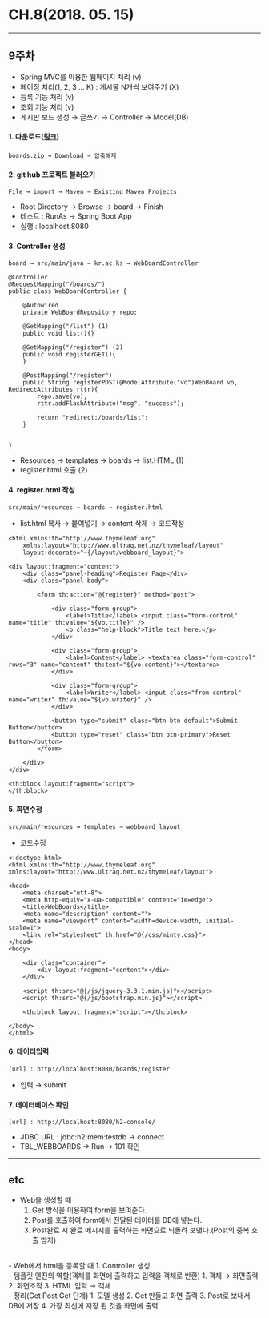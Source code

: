 # CH.8(2018. 05. 15)
----

## 9주차
- Spring MVC를 이용한 웹페이지 처리 (v)
- 페이징 처리(1, 2, 3 ... K) : 게시물 N개씩 보여주기 (X)
- 등록 기능 처리 (v)
- 조회 기능 처리 (v)
- 게시판 보드 생성 → 글쓰기 → Controller → Model(DB)

#### 1. 다운로드([링크](https://github.com/sigmadream/ks-springboot/blob/master/boards.zip))
    boards.zip → Download → 압축해제

#### 2. git hub 프로젝트 불러오기
    File → import → Maven → Existing Maven Projects
- Root Directory → Browse → board → Finish
- 테스트 : RunAs → Spring Boot App
- 실행 : localhost:8080

#### 3. Controller 생성
    board → src/main/java → kr.ac.ks → WebBoardController
~~~
@Controller
@RequestMapping("/boards/")
public class WebBoardController {

	@Autowired
	private WebBoardRepository repo;

	@GetMapping("/list") (1)
	public void list(){}

	@GetMapping("/register") (2)
	public void registerGET(){
	}

	@PostMapping("/register")
	public String registerPOST(@ModelAttribute("vo")WebBoard vo, RedirectAttributes rttr){
		repo.save(vo);
		rttr.addFlashAttribute("msg", "success");

		return "redirect:/boards/list";
	}


}
~~~
- Resources -> templates -> boards → list.HTML (1)
- register.html 호출 (2)

#### 4. register.html 작성
    src/main/resources → boards → register.html
- list.html 복사 → 붙여넣기 → content 삭제 → 코드작성
~~~
<html xmlns:th="http://www.thymeleaf.org"
	xmlns:layout="http://www.ultraq.net.nz/thymeleaf/layout"
	layout:decorate="~{/layout/webboard_layout}">

<div layout:fragment="content">
	<div class="panel-heading">Register Page</div>
	<div class="panel-body">

		<form th:action="@{register}" method="post">

			<div class="form-group">
				<label>Title</label> <input class="form-control" name="title" th:value="${vo.title}" />
				<p class="help-block">Title text here.</p>
			</div>

			<div class="form-group">
				<label>Content</label> <textarea class="form-control" rows="3" name="content" th:text="${vo.content}"></textarea>
			</div>

			<div class="form-group">
				<label>Writer</label> <input class="from-control" name="writer" th:value="${vo.writer}" />
			</div>

			<button type="submit" class="btn btn-default">Submit Button</button>
			<button type="reset" class="btn btn-primary">Reset Button</button>
		</form>

	</div>
</div>

<th:block layout:fragment="script">
</th:block>
~~~

#### 5. 화면수정
    src/main/resources → templates → webboard_layout
- 코드수정
~~~
<!doctype html>
<html xmlns:th="http://www.thymeleaf.org" xmlns:layout="http://www.ultraq.net.nz/thymeleaf/layout">

<head>
	<meta charset="utf-8">
	<meta http-equiv="x-ua-compatible" content="ie=edge">
	<title>WebBoards</title>
	<meta name="description" content="">
	<meta name="viewport" content="width=device-width, initial-scale=1">
	<link rel="stylesheet" th:href="@{/css/minty.css}">
</head>
<body>

	<div class="container">
		<div layout:fragment="content"></div>
	</div>

	<script th:src="@{/js/jquery-3.3.1.min.js}"></script>
	<script th:src="@{/js/bootstrap.min.js}"></script>

	<th:block layout:fragment="script"></th:block>

</body>
</html>
~~~

#### 6. 데이터입력
    [url] : http://localhost:8080/boards/register
- 입력 → submit

#### 7. 데이터베이스 확인
    [url] : http://localhost:8080/h2-console/
- JDBC URL : jdbc:h2:mem:testdb → connect
- TBL_WEBBOARDS → Run → 101 확인

---

## etc
- Web을 생성할 때
  1. Get 방식을 이용하여 form을 보여준다.
  2. Post를 호출하여 form에서 전달된 데이터를 DB에 넣는다.
  3. Post완료 시 완료 메시지를 출력하는 화면으로 되돌려 보낸다.(Post의 중복 호출 방지)
<br>
- Web에서 html을 등록할 때
  1. Controller 생성
<br>
- 템플릿 엔진의 역할(객체를 화면에 출력하고 입력을 객체로 반환)
  1. 객체 → 화면출력
  2. 화면조작
  3. HTML 입력 → 객체
<br>
- 정리(Get Post Get 단계)
  1. 모델 생성
  2. Get 만들고 화면 출력
  3. Post로 보내서 DB에 저장
  4. 가장 최신에 저장 된 것을 화면에 출력
